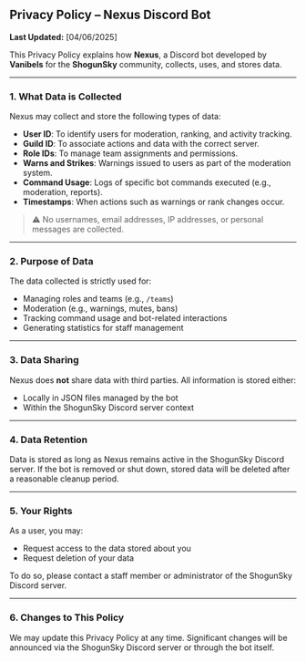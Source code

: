 ## **Privacy Policy – Nexus Discord Bot**

**Last Updated:** [04/06/2025]

This Privacy Policy explains how **Nexus**, a Discord bot developed by **Vanibels** for the **ShogunSky** community, collects, uses, and stores data.

---

### 1. What Data is Collected

Nexus may collect and store the following types of data:

- **User ID**: To identify users for moderation, ranking, and activity tracking.
- **Guild ID**: To associate actions and data with the correct server.
- **Role IDs**: To manage team assignments and permissions.
- **Warns and Strikes**: Warnings issued to users as part of the moderation system.
- **Command Usage**: Logs of specific bot commands executed (e.g., moderation, reports).
- **Timestamps**: When actions such as warnings or rank changes occur.

> ⚠️ No usernames, email addresses, IP addresses, or personal messages are collected.

---

### 2. Purpose of Data

The data collected is strictly used for:

- Managing roles and teams (e.g., `/teams`)
- Moderation (e.g., warnings, mutes, bans)
- Tracking command usage and bot-related interactions
- Generating statistics for staff management

---

### 3. Data Sharing

Nexus does **not** share data with third parties. All information is stored either:

- Locally in JSON files managed by the bot
- Within the ShogunSky Discord server context

---

### 4. Data Retention

Data is stored as long as Nexus remains active in the ShogunSky Discord server. If the bot is removed or shut down, stored data will be deleted after a reasonable cleanup period.

---

### 5. Your Rights

As a user, you may:

- Request access to the data stored about you
- Request deletion of your data

To do so, please contact a staff member or administrator of the ShogunSky Discord server.

---

### 6. Changes to This Policy

We may update this Privacy Policy at any time. Significant changes will be announced via the ShogunSky Discord server or through the bot itself.